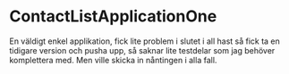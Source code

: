 # ContactListApplicationOne

En väldigt enkel applikation, fick lite problem i slutet i all hast så fick ta en tidigare version och pusha upp, så saknar lite testdelar som jag behöver komplettera med. Men ville skicka in nåntingen i alla fall. 
